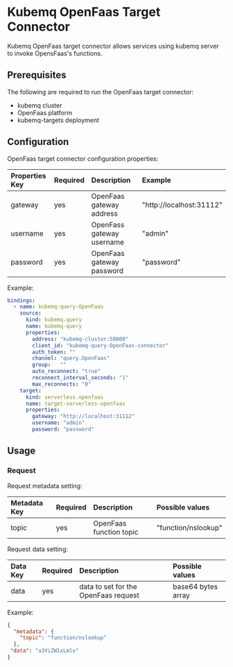 # Kubemq OpenFaas Target Connector

Kubemq OpenFaas target connector allows services using kubemq server to invoke OpensFaas's functions.

## Prerequisites
The following are required to run the OpenFaas target connector:

- kubemq cluster
- OpenFaas platform
- kubemq-targets deployment

## Configuration

OpenFaas target connector configuration properties:

| Properties Key | Required | Description               | Example                  |
|:---------------|:---------|:--------------------------|:-------------------------|
| gateway        | yes      | OpenFaas gateway address  | "http://localhost:31112" |
| username       | yes      | OpenFass gateway username | "admin"                  |
| password       | yes      | OpenFaas gateway password | "password"               |


Example:

```yaml
bindings:
  - name: kubemq-query-OpenFaas
    source:
      kind: kubemq.query
      name: kubemq-query
      properties:
        address: "kubemq-cluster:50000"
        client_id: "kubemq-query-OpenFaas-connector"
        auth_token: ""
        channel: "query.OpenFaas"
        group:   ""
        auto_reconnect: "true"
        reconnect_interval_seconds: "1"
        max_reconnects: "0"
    target:
      kind: serverless.openfaas
      name: target-serverless-openfaas
      properties:
        gateway: "http://localhost:31112"
        username: "admin"
        password: "password"
```

## Usage

### Request

Request metadata setting:

| Metadata Key | Required | Description             | Possible values          |
|:-------------|:---------|:------------------------|:-------------------------|
| topic        | yes      | OpenFaas function topic | "function/nslookup"      |


Request data setting:

| Data Key | Required | Description                          | Possible values     |
|:---------|:---------|:-------------------------------------|:--------------------|
| data     | yes      | data to set for the OpenFaas request | base64 bytes array |

Example:

```json
{
  "metadata": {
    "topic": "function/nslookup"
  },
 "data": "a3ViZW1xLmlv"
}
```
